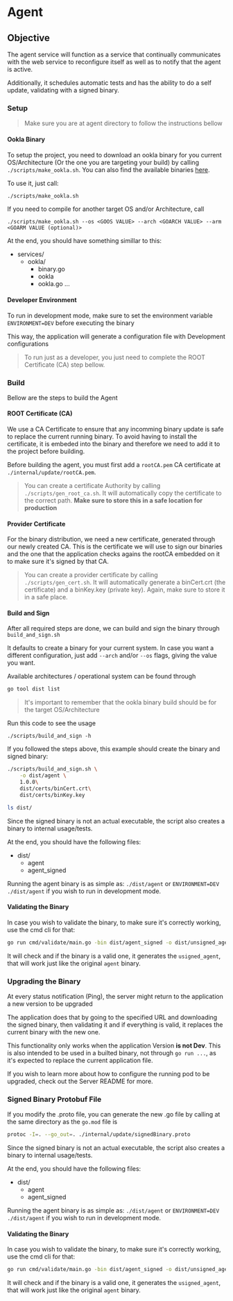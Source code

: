 # Agent 


## Objective

The agent service will function as a service that continually communicates with the web service to reconfigure itself as well as to notify that the agent is active.

Additionally, it schedules automatic tests and has the ability to do a self update, validating with a signed binary.

### Setup

> Make sure you are at agent directory to follow the instructions bellow

#### Ookla Binary

To setup the project, you need to download an ookla binary for you current OS/Architecture (Or the one you are targeting your build) by calling `./scripts/make_ookla.sh`. You can also find the available binaries [here](https://www.speedtest.net/pt/apps/cli).

To use it, just call:

```sh
./scripts/make_ookla.sh
```

If you need to compile for another target OS and/or Architecture, call
```
./scripts/make_ookla.sh --os <GOOS VALUE> --arch <GOARCH VALUE> --arm <GOARM VALUE (optional)>
```
At the end, you should have something simillar to this:

* services/
    - ookla/
        - binary.go
        - ookla
        - ookla.go
        ...

#### Developer Environment

To run in development mode, make sure to set the environment variable `ENVIRONMENT=DEV` before executing the binary

This way, the application will generate a configuration file with Development configurations

> To run just as a developer, you just need to complete the ROOT Certificate (CA) step bellow.


### Build

Bellow are the steps to build the Agent

#### ROOT Certificate (CA)

We use a CA Certificate to ensure that any incomming binary update is safe to replace the current running binary. To avoid having to install the certificate, it is embeded into the binary and therefore we need to add it to the project before building.


Before building the agent, you must first add a `rootCA.pem` CA certificate at `./internal/update/rootCA.pem`. 

>You can create a certificate Authority by calling `./scripts/gen_root_ca.sh`. It will automatically copy the certificate to the correct path. **Make sure to store this in a safe location for production**

#### Provider Certificate

For the binary distribution, we need a new certificate, generated through our newly created CA. This is the certificate we will use to sign our binaries and the one that the application checks agains the rootCA embedded on it to make sure it's signed by that CA.

> You can create a provider certificate by calling `./scripts/gen_cert.sh`. It will automatically generate a binCert.crt (the certificate) and a binKey.key (private key). Again, make sure to store it in a safe place.



#### Build and Sign

After all required steps are done, we can build and sign the binary through `build_and_sign.sh`


It defaults to create a binary for your current system. In case you want a different configuration, just add `--arch` and/or `--os` flags, giving the value you want.

Available architectures / operational system can be found through

```sh
go tool dist list
```

> It's important to remember that the ookla binary build should be for the target OS/Architecture

Run this code to see the usage
```
./scripts/build_and_sign -h
```

If you followed the steps above, this example should create the binary and signed binary:

```sh
./scripts/build_and_sign.sh \
    -o dist/agent \
    1.0.0\
    dist/certs/binCert.crt\
    dist/certs/binKey.key

ls dist/
```

Since the signed binary is not an actual executable, the script also creates a binary to internal usage/tests.

At the end, you should have the following files:

- dist/
    - agent
    - agent_signed

Running the agent binary is as simple as: `./dist/agent` or `ENVIRONMENT=DEV ./dist/agent` if you wish to run in development mode.


#### Validating the Binary

In case you wish to validate the binary, to make sure it's correctly working, use the cmd cli for that:

```sh
go run cmd/validate/main.go -bin dist/agent_signed -o dist/unsigned_agent
```
It will check and if the binary is a valid one, it generates the `usigned_agent`, that will work just like the original `agent` binary.


### Upgrading the Binary

At every status notification (Ping), the server might return to the application a new version to be upgraded

The application does that by going to the specified URL and downloading the signed binary, then validating it and if everything is valid, it replaces the current binary with the new one.

This functionality only works when the application Version **is not Dev**. This is also intended to be used in a builted binary, not through `go run ...`, as it's expected to replace the current application file.

If you wish to learn more about how to configure the running pod to be upgraded, check out the Server README for more.

### Signed Binary Protobuf File

If you modify the .proto file, you can generate the new .go file by calling at the same directory as the `go.mod` file is
```sh
protoc -I=. --go_out=. ./internal/update/signedBinary.proto
```

Since the signed binary is not an actual executable, the script also creates a binary to internal usage/tests.

At the end, you should have the following files:

- dist/
    - agent
    - agent_signed

Running the agent binary is as simple as: `./dist/agent` or `ENVIRONMENT=DEV ./dist/agent` if you wish to run in development mode.


#### Validating the Binary

In case you wish to validate the binary, to make sure it's correctly working, use the cmd cli for that:

```sh
go run cmd/validate/main.go -bin dist/agent_signed -o dist/unsigned_agent
```
It will check and if the binary is a valid one, it generates the `usigned_agent`, that will work just like the original `agent` binary.


